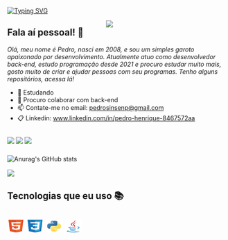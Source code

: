 [![Typing SVG](https://readme-typing-svg.demolab.com?font=Caveat&weight=600&size=25&duration=4000&pause=1000&color=244AF7&random=false&width=435&lines=Ol%C3%A1%2C+me+chamo+Pedro;Gosto+de+programar;E+procuro+colaborar+com+back-end)](https://git.io/typing-svg)

<img align="right" width="276" src="https://media.tenor.com/eFWg68USeZgAAAAd/computer-hacker-fallout.gif" />

## Fala aí pessoal! 👋
_Olá, meu nome é Pedro, nasci em 2008, e sou um simples garoto apaixonado por desenvolvimento. Atualmente atuo como desenvolvedor back-end, estudo programação desde 2021 e procuro estudar muito mais, gosto muito de criar e ajudar pessoas com seu programas. Tenho alguns repositórios, acessa lá!_

- 🌱 Estudando
- 👯 Procuro colaborar com back-end
- 📫 Contate-me no email: pedrosinsenp@gmail.com
- 📋 Linkedin: www.linkedin.com/in/pedro-henrique-8467572aa

##

<div>
  <a href="https://instagram.com/pedro_henrique.0011" target="_blank"><img src="https://img.shields.io/badge/-Instagram-%23E4405F?style=for-the-badge&logo=instagram&logoColor=white" target="_blank"></a>
  <a href="mailto:pedrosinsep@gmail.com"><img src="https://img.shields.io/badge/-Gmail-%23333?style=for-the-badge&logo=gmail&logoColor=white" target="_blank"></a>
  <a href="https://www.linkedin.com/in/pedro-henrique-8467572aa"><img src="https://img.shields.io/badge/LinkedIn-0077B5?style=for-the-badge&logo=linkedin&logoColor=white" target="blank"></a>
</div>

###

![Anurag's GitHub stats](https://github-readme-stats.vercel.app/api?username=pedrosinsenp&show_icons=true&theme=tokyonight)

<a href="https://github.com/pedrosinsenp">
  <img height=200 align="center" src="https://github-readme-stats.vercel.app/api/top-langs?username=pedrosinsenp&layout=compact&langs_count=8&card_width=320" />
</a>

## Tecnologias que eu uso 📚
<div style="display: inline_block"><br>
  <img align="center" alt="Pedro-HTML" height="30" width="40" src="https://raw.githubusercontent.com/devicons/devicon/master/icons/html5/html5-original.svg">
  <img align="center" alt="Pedro-CSS" height="30" width="40" src="https://raw.githubusercontent.com/devicons/devicon/master/icons/css3/css3-original.svg">
  <img align="center" alt="Pedro-Python" height="30" width="40" src="https://raw.githubusercontent.com/devicons/devicon/master/icons/python/python-original.svg">
  <img align="center" alt="Pedro-Java" height="30" width="40" src="https://raw.githubusercontent.com/devicons/devicon/master/icons/java/java-original.svg">
</div>
